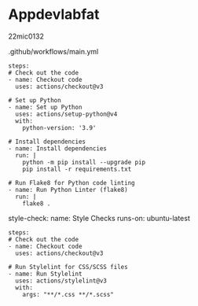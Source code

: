 # Appdevlabfat
22mic0132


.github/workflows/main.yml


    steps:
    # Check out the code
    - name: Checkout code
      uses: actions/checkout@v3

    # Set up Python
    - name: Set up Python
      uses: actions/setup-python@v4
      with:
        python-version: '3.9'

    # Install dependencies
    - name: Install dependencies
      run: |
        python -m pip install --upgrade pip
        pip install -r requirements.txt

    # Run Flake8 for Python code linting
    - name: Run Python Linter (flake8)
      run: |
        flake8 .

  style-check:
    name: Style Checks
    runs-on: ubuntu-latest

    steps:
    # Check out the code
    - name: Checkout code
      uses: actions/checkout@v3

    # Run Stylelint for CSS/SCSS files
    - name: Run Stylelint
      uses: actions/stylelint@v3
      with:
        args: "**/*.css **/*.scss"
